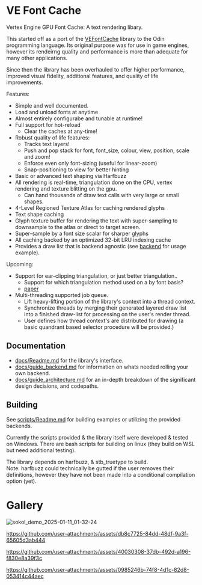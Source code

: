 # VE Font Cache

Vertex Engine GPU Font Cache: A text rendering libary.

This started off as a port of the [VEFontCache](https://github.com/hypernewbie/VEFontCache) library to the Odin programming language.
Its original purpose was for use in game engines, however its rendeirng quality and performance is more than adequate for many other applications.

Since then the library has been overhauled to offer higher performance, improved visual fidelity, additional features, and quality of life improvements.

Features:

* Simple and well documented.
* Load and unload fonts at anytime
* Almost entirely configurabe and tunable at runtime!
* Full support for hot-reload
  * Clear the caches at any-time!
* Robust quality of life features:
  * Tracks text layers!
  * Push and pop stack for font, font_size, colour, view, position, scale and zoom!
  * Enforce even only font-sizing (useful for linear-zoom)
  * Snap-positioning to view for better hinting
* Basic or advanced text shaping via Harfbuzz
* All rendering is real-time, triangulation done on the CPU, vertex rendering and texture blitting on the gpu.
  * Can hand thousands of draw text calls with very large or small shapes.
* 4-Level Regioned Texture Atlas for caching rendered glyphs
* Text shape caching
* Glyph texture buffer for rendering the text with super-sampling to downsample to the atlas or direct to target screen.
* Super-sample by a font size scalar for sharper glyphs
* All caching backed by an optimized 32-bit LRU indexing cache
* Provides a draw list that is backend agnostic (see [backend](./backend) for usage example).

Upcoming:

* Support for ear-clipping triangulation, or just better triangulation..
  * Support for which triangulation method used on a by font basis?
  * [paper](https://www.microsoft.com/en-us/research/wp-content/uploads/2005/01/p1000-loop.pdf)
* Multi-threading supported job queue.
  * Lift heavy-lifting portion of the library's context into a thread context.
  * Synchronize threads by merging their generated layered draw list into a finished draw-list for processing on the user's render thread.
  * User defines how thread context's are distributed for drawing (a basic quandrant based selector procedure will be provided.)

## Documentation

* [docs/Readme.md](docs/Readme.md) for the library's interface.
* [docs/guide_backend.md](docs/guide_backend.md) for information on whats needed rolling your own backend.
* [docs/guide_architecture.md](docs/guide_architecture.md) for an in-depth breakdown of the significant design decisions, and codepaths.

## Building

See [scripts/Readme.md](scripts/Readme.md) for building examples or utilizing the provided backends.

Currently the scripts provided & the library itself were developed & tested on Windows. There are bash scripts for building on linux (they build on WSL but need additional testing).

The library depends on harfbuzz, & stb_truetype to build.  
Note: harfbuzz could technically be gutted if the user removes their definitions, however they have not been made into a conditional compilation option (yet).

# Gallery

![sokol_demo_2025-01-11_01-32-24](https://github.com/user-attachments/assets/4aea2b23-4362-47e6-b6d1-286e84891702)

https://github.com/user-attachments/assets/db8c7725-84dd-48df-9a3f-65605d3ab444

https://github.com/user-attachments/assets/40030308-37db-492d-a196-f830e8a39f3c

https://github.com/user-attachments/assets/0985246b-74f8-4d1c-82d8-053414c44aec
